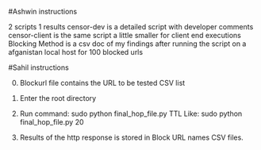 #Ashwin instructions

2 scripts 1 results
censor-dev is a detailed script with developer comments
censor-client is the same script a little smaller for client end executions
Blocking Method is a csv doc of my findings after running the script on a afganistan local host for 100 blocked urls


#Sahil instructions

0. Blockurl file contains the URL to be tested CSV list
1. Enter the root directory
2. Run command:
	sudo python final_hop_file.py TTL
Like:   sudo python final_hop_file.py 20

3. Results of the http response is stored in Block URL names CSV files.
